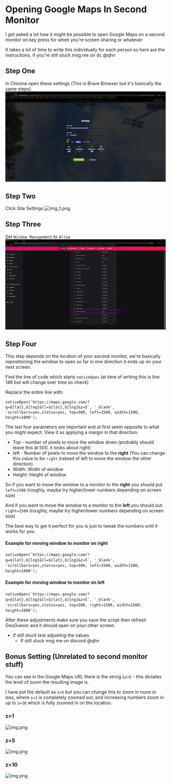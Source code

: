 # Opening Google Maps In Second Monitor
I get asked a lot how it might be possible to open Google Maps on a second monitor on key press for when you're screen sharing or whatever

It takes a lot of time to write this individually for each person so here are the instructions, if you're still stuck msg me on dc @qhn

## Step One
In Chrome open these settings (This is Brave Browser but it's basically the same steps)
![img.png](img/2ndMonitor-img1.png)

## Step Two
Click Site Settings
![img_1.png](img/2ndMonitor-img_1.png)

## Step Three
Set `Window Management` to `Allow`
![img_2.png](img/2ndMonitor-img_2.png)

## Step Four
This step depends on the location of your second monitor, we're basically repositioning the window to open so far in one
direction it ends up on your next screen.

Find the line of code which starts `nativeOpen` (at time of writing this is line 146 but will change over time so check)

Replace the entire line with:

```
nativeOpen(`https://maps.google.com/?q=${lat},${lng}&ll=${lat},${lng}&z=5`, '_blank', 'scrollbars=yes,status=yes, top=500, left=1500, width=1500, height=1000');
```

The last four parameters are important and at first seem opposite to what you might expect. View it as applying a margin in that direction:
- Top - number of pixels to move the window down (probably should leave this at 500, it looks about right)
- left - Number of pixels to move the window to the **right** (You can change this value to be `right` instead of left to move the window the other direction)
- Width: Width of window
- Height: Height of window


So if you want to move the window to a monitor to the **right** you should put `left=1500` (roughly, maybe try higher/lower numbers depending on screen size)  

And if you want to move the window to a monitor to the **left** you should put `right=1500` (roughly, maybe try higher/lower numbers depending on screen size) 

The best way to get it perfect for you is just to tweak the numbers until it works for you.

#### Example for moving window to monitor on right
```nativeOpen(`https://maps.google.com/?q=${lat},${lng}&ll=${lat},${lng}&z=5`, '_blank', 'scrollbars=yes,status=yes, top=500, left=1500, width=1500, height=1000');```

#### Example for moving window to monitor on left
```nativeOpen(`https://maps.google.com/?q=${lat},${lng}&ll=${lat},${lng}&z=5`, '_blank', 'scrollbars=yes,status=yes, top=500, right=1500, width=1500, height=1000');```

After these adjustments make sure you save the script then refresh GeoGuessr and it should open on your other screen.
- If still stuck test adjusting the values.
  - If *still* stuck msg me on discord @qhn

## Bonus Setting (Unrelated to second monitor stuff)
You can see in the Google Maps URL there is the string `&z=5` - this dictates the level of zoom the resulting image is.

I have put the default as `z=5` but you can change this to zoom in more or less, where `z=1` is completely zoomed out, and increasing numbers zoom in up to `z=20` which is fully zoomed in on the location.

### z=1
![img.png](img/zindex-1.png)

### z=5
![img.png](img/zindex-5.png)

### z=10
![img.png](img/zindex-10.png)